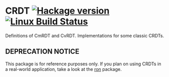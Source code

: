 # CRDT [![Hackage version](https://img.shields.io/hackage/v/crdt.svg?label=Hackage)](https://hackage.haskell.org/package/crdt) <!-- [![Stackage version](https://www.stackage.org/package/crdt/badge/lts?label=Stackage)](https://www.stackage.org/package/crdt) --> [![Linux Build Status](https://img.shields.io/travis/cblp/crdt.svg?label=Linux%20build)](https://travis-ci.org/cblp/crdt) <!-- [![Windows Build Status](https://img.shields.io/appveyor/ci/cblp/crdt.svg?label=Windows%20build)](https://ci.appveyor.com/project/cblp/crdt) -->

Definitions of CmRDT and CvRDT. Implementations for some classic CRDTs.

## DEPRECATION NOTICE

This package is for reference purposes only. If you plan on using CRDTs in a
real-world application, take a look at the
[ron](https://github.com/ff-notes/ron) package.
